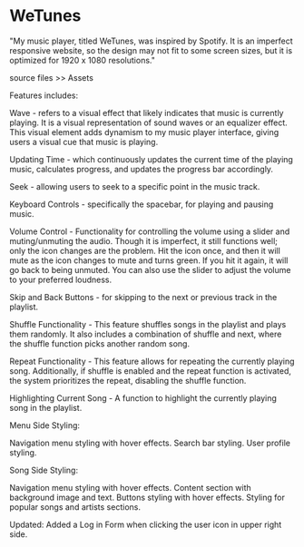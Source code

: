 # WeTunes
"My music player, titled WeTunes, was inspired by Spotify. It is an imperfect responsive website, so the design may not fit to some screen sizes, but it is optimized for 1920 x 1080 resolutions."

source files >> Assets

Features includes:

Wave - refers to a visual effect that likely indicates that music is currently playing. It is a visual representation of sound waves or an equalizer effect. This visual element adds dynamism to my music player interface, giving users a visual cue that music is playing.

Updating Time - which continuously updates the current time of the playing music, calculates progress, and updates the progress bar accordingly.

Seek - allowing users to seek to a specific point in the music track.

Keyboard Controls - specifically the spacebar, for playing and pausing music.

Volume Control - Functionality for controlling the volume using a slider and muting/unmuting the audio. Though it is imperfect, it still functions well; only the icon changes are the problem. Hit the icon once, and then it will mute as the icon changes to mute and turns green. If you hit it again, it will go back to being unmuted. You can also use the slider to adjust the volume to your preferred loudness.

Skip and Back Buttons - for skipping to the next or previous track in the playlist.

Shuffle Functionality - This feature shuffles songs in the playlist and plays them randomly. It also includes a combination of shuffle and next, where the shuffle function picks another random song.

Repeat Functionality - This feature allows for repeating the currently playing song. Additionally, if shuffle is enabled and the repeat function is activated, the system prioritizes the repeat, disabling the shuffle function. 

Highlighting Current Song - A function to highlight the currently playing song in the playlist.

Menu Side Styling:

Navigation menu styling with hover effects.
Search bar styling.
User profile styling.

Song Side Styling:

Navigation menu styling with hover effects.
Content section with background image and text.
Buttons styling with hover effects.
Styling for popular songs and artists sections.

Updated: Added a Log in Form when clicking the user icon in upper right side.
